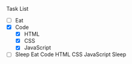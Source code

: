 Task List
- [ ] Eat
- [x] Code
  - [x] HTML
  - [x] CSS
  - [x] JavaScript
- [ ] Sleep
 Eat
 Code
 HTML
 CSS
 JavaScript
 Sleep